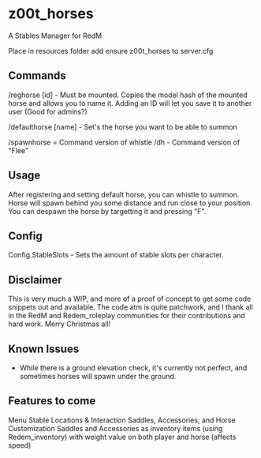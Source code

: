 # z00t_horses
A Stables Manager for RedM

Place in resources folder
add ensure z00t_horses to server.cfg

Commands
----------

/reghorse [id] - Must be mounted. Copies the model hash of the mounted horse and allows you to name it. Adding an ID will let you save it to another user (Good for admins?)

/defaulthorse [name] - Set's the horse you want to be able to summon

/spawnhorse = Command version of whistle
/dh - Command version of "Flee"


Usage
--------
After registering and setting default horse, you can whistle to summon. Horse will spawn behind you some distance and run close to your position. You can despawn the horse by targetting it and pressing "F".


Config
--------
Config.StableSlots - Sets the amount of stable slots per character.


Disclaimer
------------
This is very much a WIP, and more of a proof of concept to get some code snippets out and available. The code atm is quite patchwork, and I thank all in the RedM and Redem_roleplay communities for their contributions and hard work. Merry Christmas all!


Known Issues
-------------
- While there is a ground elevation check, it's currently not perfect, and sometimes horses will spawn under the ground.


Features to come
-----------------
Menu
Stable Locations & Interaction
Saddles, Accessories, and Horse Customization
Saddles and Accessories as inventory items (using Redem_inventory) with weight value on both player and horse (affects speed)
